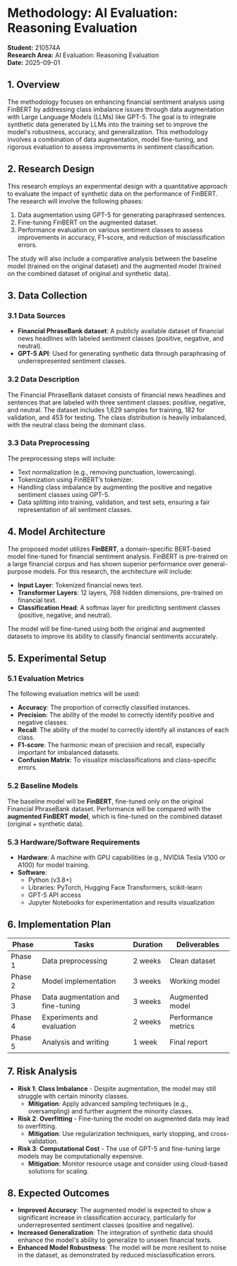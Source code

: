 # Methodology: AI Evaluation: Reasoning Evaluation

**Student:** 210574A  
**Research Area:** AI Evaluation: Reasoning Evaluation  
**Date:** 2025-09-01

## 1. Overview

The methodology focuses on enhancing financial sentiment analysis using FinBERT by addressing class imbalance issues through data augmentation with Large Language Models (LLMs) like GPT-5. The goal is to integrate synthetic data generated by LLMs into the training set to improve the model's robustness, accuracy, and generalization. This methodology involves a combination of data augmentation, model fine-tuning, and rigorous evaluation to assess improvements in sentiment classification.

## 2. Research Design

This research employs an experimental design with a quantitative approach to evaluate the impact of synthetic data on the performance of FinBERT. The research will involve the following phases:

1. Data augmentation using GPT-5 for generating paraphrased sentences.
2. Fine-tuning FinBERT on the augmented dataset.
3. Performance evaluation on various sentiment classes to assess improvements in accuracy, F1-score, and reduction of misclassification errors.

The study will also include a comparative analysis between the baseline model (trained on the original dataset) and the augmented model (trained on the combined dataset of original and synthetic data).

## 3. Data Collection

### 3.1 Data Sources

- **Financial PhraseBank dataset**: A publicly available dataset of financial news headlines with labeled sentiment classes (positive, negative, and neutral).
- **GPT-5 API**: Used for generating synthetic data through paraphrasing of underrepresented sentiment classes.

### 3.2 Data Description

The Financial PhraseBank dataset consists of financial news headlines and sentences that are labeled with three sentiment classes: positive, negative, and neutral. The dataset includes 1,629 samples for training, 182 for validation, and 453 for testing. The class distribution is heavily imbalanced, with the neutral class being the dominant class.

### 3.3 Data Preprocessing

The preprocessing steps will include:

- Text normalization (e.g., removing punctuation, lowercasing).
- Tokenization using FinBERT’s tokenizer.
- Handling class imbalance by augmenting the positive and negative sentiment classes using GPT-5.
- Data splitting into training, validation, and test sets, ensuring a fair representation of all sentiment classes.

## 4. Model Architecture

The proposed model utilizes **FinBERT**, a domain-specific BERT-based model fine-tuned for financial sentiment analysis. FinBERT is pre-trained on a large financial corpus and has shown superior performance over general-purpose models. For this research, the architecture will include:

- **Input Layer**: Tokenized financial news text.
- **Transformer Layers**: 12 layers, 768 hidden dimensions, pre-trained on financial text.
- **Classification Head**: A softmax layer for predicting sentiment classes (positive, negative, and neutral).

The model will be fine-tuned using both the original and augmented datasets to improve its ability to classify financial sentiments accurately.

## 5. Experimental Setup

### 5.1 Evaluation Metrics

The following evaluation metrics will be used:

- **Accuracy**: The proportion of correctly classified instances.
- **Precision**: The ability of the model to correctly identify positive and negative classes.
- **Recall**: The ability of the model to correctly identify all instances of each class.
- **F1-score**: The harmonic mean of precision and recall, especially important for imbalanced datasets.
- **Confusion Matrix**: To visualize misclassifications and class-specific errors.

### 5.2 Baseline Models

The baseline model will be **FinBERT**, fine-tuned only on the original Financial PhraseBank dataset. Performance will be compared with the **augmented FinBERT model**, which is fine-tuned on the combined dataset (original + synthetic data).

### 5.3 Hardware/Software Requirements

- **Hardware**: A machine with GPU capabilities (e.g., NVIDIA Tesla V100 or A100) for model training.
- **Software**:
  - Python (v3.8+)
  - Libraries: PyTorch, Hugging Face Transformers, scikit-learn
  - GPT-5 API access
  - Jupyter Notebooks for experimentation and results visualization

## 6. Implementation Plan

| Phase   | Tasks                             | Duration | Deliverables        |
| ------- | --------------------------------- | -------- | ------------------- |
| Phase 1 | Data preprocessing                | 2 weeks  | Clean dataset       |
| Phase 2 | Model implementation              | 3 weeks  | Working model       |
| Phase 3 | Data augmentation and fine-tuning | 3 weeks  | Augmented model     |
| Phase 4 | Experiments and evaluation        | 2 weeks  | Performance metrics |
| Phase 5 | Analysis and writing              | 1 week   | Final report        |

## 7. Risk Analysis

- **Risk 1**: **Class Imbalance** - Despite augmentation, the model may still struggle with certain minority classes.
  - **Mitigation**: Apply advanced sampling techniques (e.g., oversampling) and further augment the minority classes.
- **Risk 2**: **Overfitting** - Fine-tuning the model on augmented data may lead to overfitting.
  - **Mitigation**: Use regularization techniques, early stopping, and cross-validation.
- **Risk 3**: **Computational Cost** - The use of GPT-5 and fine-tuning large models may be computationally expensive.
  - **Mitigation**: Monitor resource usage and consider using cloud-based solutions for scaling.

## 8. Expected Outcomes

- **Improved Accuracy**: The augmented model is expected to show a significant increase in classification accuracy, particularly for underrepresented sentiment classes (positive and negative).
- **Increased Generalization**: The integration of synthetic data should enhance the model's ability to generalize to unseen financial texts.
- **Enhanced Model Robustness**: The model will be more resilient to noise in the dataset, as demonstrated by reduced misclassification errors.

